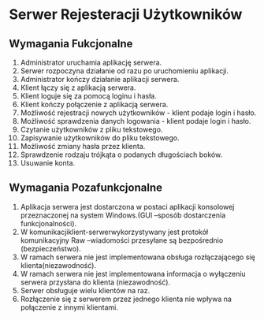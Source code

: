 # Serwer Rejesteracji Użytkowników

## Wymagania Fukcjonalne

1. Administrator uruchamia aplikację serwera.
2. Serwer rozpoczyna działanie od razu po uruchomieniu aplikacji.
3. Administrator kończy działanie aplikacji serwera.
4. Klient łączy się z aplikacją serwera.
5. Klient loguje się za pomocą loginu i hasła.
6. Klient kończy połączenie z aplikacją serwera.
7. Możliwość rejestracji nowych użytkowników - klient podaje login i hasło.
8. Możliwość sprawdzenia danych logowania - klient podaje login i hasło.
9. Czytanie użytkowników z pliku tekstowego.
10. Zapisywanie użytkowników do pliku tekstowego.
11. Możliwość zmiany hasła przez klienta.
12. Sprawdzenie rodzaju trójkąta o podanych długościach boków.
13. Usuwanie konta.

## Wymagania Pozafunkcjonalne

1. Aplikacja serwera jest dostarczona w postaci aplikacji konsolowej przeznaczonej na system Windows.(GUI –sposób dostarczenia funkcjonalności).
2. W komunikacjiklient-serwerwykorzystywany jest protokół komunikacyjny Raw –wiadomości przesyłane są bezpośrednio (bezpieczeństwo).
3. W ramach serwera nie jest implementowana obsługa rozłączającego się klienta(niezawodność).
4. W ramach serwera nie jest implementowana informacja o wyłączeniu serwera przysłana do klienta (niezawodność).
5. Serwer obsługuje wielu klientów na raz.
6. Rozłączenie się z serwerem przez jednego klienta nie wpływa na połączenie z innymi klientami.
